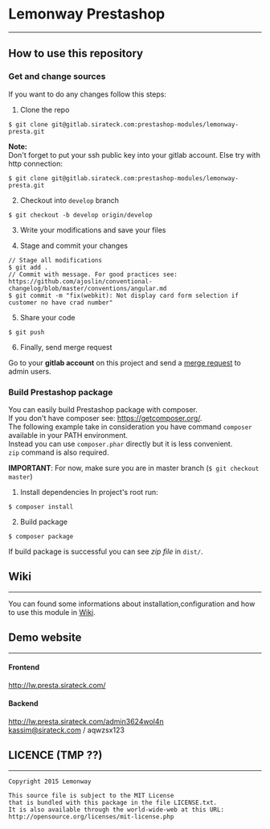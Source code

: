 # Lemonway Prestashop
---
## How to use this repository

### Get and change sources
If you want to do any changes follow this steps:

1.  Clone the repo
```
$ git clone git@gitlab.sirateck.com:prestashop-modules/lemonway-presta.git
```
  **Note:**  
  Don't forget to put your ssh public key into your gitlab account.  Else try with http connection:  
```
$ git clone git@gitlab.sirateck.com:prestashop-modules/lemonway-presta.git
```

2.  Checkout into `develop` branch
```
$ git checkout -b develop origin/develop
```
3.  Write your modifications and save your files

4. Stage and commit your changes
```
// Stage all modifications
$ git add .
// Commit with message. For good practices see: https://github.com/ajoslin/conventional-changelog/blob/master/conventions/angular.md  
$ git commit -m "fix(webkit): Not display card form selection if customer no have crad number"
```
5.  Share your code
```
$ git push
```

6. Finally, send merge request

  Go to your **gitlab account** on this project and send a [merge request](http://gitlab.sirateck.com/prestashop-modules/lemonway-presta/merge_requests) to admin users.

### Build Prestashop package

You can easily build Prestashop package with composer.  
If you don't have composer see: https://getcomposer.org/.  
The following example take in consideration you have command `composer` available in your PATH environment.  
Instead you can use `composer.phar` directly but it is less convenient.  
`zip` command is also required.

**IMPORTANT**: For now, make sure you are in master branch (`$ git checkout master`)

1.  Install dependencies
In project's root run:
```
$ composer install
```

2.  Build package
```
$ composer package
```

If build package is successful you can see *zip file* in `dist/`.


## Wiki
---
You can found some informations about installation,configuration and how to use this module in [Wiki](http://gitlab.sirateck.com/prestashop-modules/lemonway-presta/wikis/home).

## Demo website
---
#### Frontend
http://lw.presta.sirateck.com/
#### Backend
http://lw.presta.sirateck.com/admin3624wol4n  
kassim@sirateck.com / aqwzsx123


## LICENCE (TMP ??)
---
```
Copyright 2015 Lemonway

This source file is subject to the MIT License
that is bundled with this package in the file LICENSE.txt.
It is also available through the world-wide-web at this URL:
http://opensource.org/licenses/mit-license.php
```
